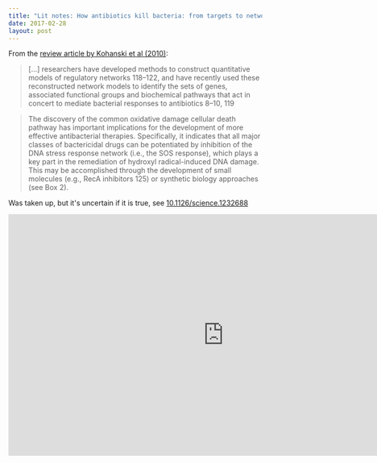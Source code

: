 ```yaml
---
title: "Lit notes: How antibiotics kill bacteria: from targets to networks (2010)"
date: 2017-02-28
layout: post
---
```



From the [review article by Kohanski et al (2010)](https://www.ncbi.nlm.nih.gov/pmc/articles/PMC2896384/pdf/nihms210832.pdf):

> [...] researchers have developed methods to construct quantitative models of regulatory networks 
> 118–122, and have recently used these reconstructed network models to identify the sets of genes, 
> associated functional groups and biochemical pathways that act in concert to mediate bacterial 
> responses to antibiotics 8–10, 119

> The discovery of the common oxidative damage cellular death pathway has important
> implications for the development of more effective antibacterial therapies. Specifically, it
> indicates that all major classes of bactericidal drugs can be potentiated by inhibition of the
> DNA stress response network (i.e., the SOS response), which plays a key part in the remediation
> of hydroxyl radical-induced DNA damage. This may be accomplished through the
> development of small molecules (e.g., RecA inhibitors 125) or synthetic biology approaches
> (see Box 2).

Was taken up, but it's uncertain if it is true, see [10.1126/science.1232688](https://doi.org/10.1126/science.1232688)


<iframe width='853' height='480' src='https://embed.coggle.it/diagram/WLXgrBiKogAB7V1r/3a50feaf238f42613f05f2c12f584c9e09d6203deeedc46268b20ed201c82a71' frameborder='0' allowfullscreen></iframe>
